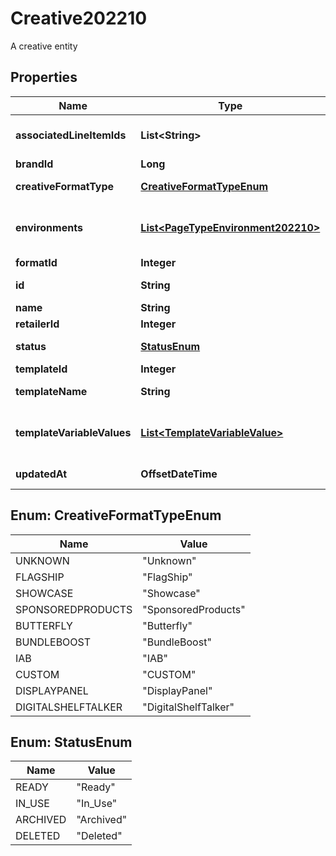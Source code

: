 

# Creative202210

A creative entity

## Properties

| Name | Type | Description | Notes |
|------------ | ------------- | ------------- | -------------|
|**associatedLineItemIds** | **List&lt;String&gt;** | Associated Line Item Ids |  [optional] |
|**brandId** | **Long** | Brand Id |  [optional] |
|**creativeFormatType** | [**CreativeFormatTypeEnum**](#CreativeFormatTypeEnum) | Creative format type |  |
|**environments** | [**List&lt;PageTypeEnvironment202210&gt;**](PageTypeEnvironment202210.md) | Environment type (e.g. mobile, web, app) |  |
|**formatId** | **Integer** | Format Id |  |
|**id** | **String** | Id of the entity |  [optional] |
|**name** | **String** | Name |  |
|**retailerId** | **Integer** | Retailer Id |  |
|**status** | [**StatusEnum**](#StatusEnum) | Creative Status |  |
|**templateId** | **Integer** | Template Id |  |
|**templateName** | **String** | Template Name |  |
|**templateVariableValues** | [**List&lt;TemplateVariableValue&gt;**](TemplateVariableValue.md) | The template chosen values |  |
|**updatedAt** | **OffsetDateTime** | Updated at time |  [optional] |



## Enum: CreativeFormatTypeEnum

| Name | Value |
|---- | -----|
| UNKNOWN | &quot;Unknown&quot; |
| FLAGSHIP | &quot;FlagShip&quot; |
| SHOWCASE | &quot;Showcase&quot; |
| SPONSOREDPRODUCTS | &quot;SponsoredProducts&quot; |
| BUTTERFLY | &quot;Butterfly&quot; |
| BUNDLEBOOST | &quot;BundleBoost&quot; |
| IAB | &quot;IAB&quot; |
| CUSTOM | &quot;CUSTOM&quot; |
| DISPLAYPANEL | &quot;DisplayPanel&quot; |
| DIGITALSHELFTALKER | &quot;DigitalShelfTalker&quot; |



## Enum: StatusEnum

| Name | Value |
|---- | -----|
| READY | &quot;Ready&quot; |
| IN_USE | &quot;In_Use&quot; |
| ARCHIVED | &quot;Archived&quot; |
| DELETED | &quot;Deleted&quot; |



